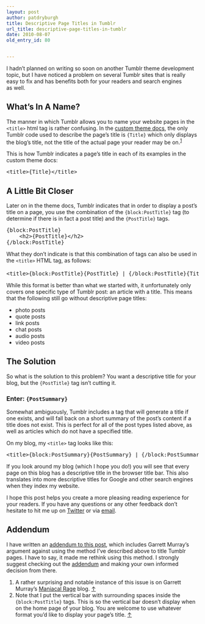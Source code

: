 ```yaml
---
layout: post
author: patdryburgh
title: Descriptive Page Titles in Tumblr
url_title: descriptive-page-titles-in-tumblr
date: 2010-08-07
old_entry_id: 80


---
```


<p>I hadn’t planned on writing so soon on another Tumblr theme development topic, but I have noticed a problem on several Tumblr sites that is really easy to fix and has benefits both for your readers and search engines as&nbsp;well.</p>

<h2>What’s In A&nbsp;Name?</h2>

<p>The manner in which Tumblr allows you to name your website pages in the <code>&lt;title&gt;</code> html tag is rather confusing. In the <a href="http://www.tumblr.com/docs/en/custom_themes">custom theme docs</a>, the only Tumblr code used to describe the page’s title is <code>{Title}</code> which only displays the blog’s title, not the title of the actual page your reader may be on.<sup><a href="#72196" id="fn1" title="see footnote 1">1</a></sup></p>

<p>This is how Tumblr indicates a page’s title in each of its examples in the custom theme&nbsp;docs:</p>

<pre>&lt;title&gt;{Title}&lt;/title&gt;
</pre>

<h2>A Little Bit&nbsp;Closer</h2>

<p>Later on in the theme docs, Tumblr indicates that in order to display a post’s title on a page, you use the combination of the <code>{block:PostTitle}</code> tag (to determine if there is in fact a post title) and the <code>{PostTitle}</code>&nbsp;tags.</p>

<pre>{block:PostTitle}
    &lt;h2&gt;{PostTitle}&lt;/h2&gt;
{/block:PostTitle}
</pre>

<p>What they don’t indicate is that this combination of tags can also be used in the <code>&lt;title&gt;</code> HTML tag, as&nbsp;follows:</p>

<pre>&lt;title&gt;{block:PostTitle}{PostTitle} | {/block:PostTitle}{Title}&lt;/title&gt;<sup><a href="#70835" id="fn2" title="see footnote 2">2</a></sup>
</pre>

<p>While this format is better than what we started with, it unfortunately only covers one specific type of Tumblr post: an article with a title. This means that the following still go without descriptive page&nbsp;titles:</p>

<ul>
<li>photo&nbsp;posts</li>
<li>quote&nbsp;posts</li>
<li>link&nbsp;posts</li>
<li>chat&nbsp;posts</li>
<li>audio&nbsp;posts</li>
<li>video&nbsp;posts</li>
</ul>

<h2>The&nbsp;Solution</h2>

<p>So what is the solution to this problem? You want a descriptive title for your blog, but the <code>{PostTitle}</code> tag isn’t cutting&nbsp;it.</p>

<h3>Enter:&nbsp;<code>{PostSummary}</code></h3>

<p>Somewhat ambiguously, Tumblr includes a tag that will generate a title if one exists, and will fall back on a short summary of the post’s content if a title does not exist. This is perfect for all of the post types listed above, as well as articles which do not have a specified&nbsp;title.</p>

<p>On my blog, my <code>&lt;title&gt;</code> tag looks like&nbsp;this:</p>

<pre>&lt;title&gt;{block:PostSummary}{PostSummary} | {/block:PostSummary}{Title}&lt;/title&gt;
</pre>

<p>If you look around my blog (which I hope you do!) you will see that every page on this blog has a descriptive title in the browser title bar. This also translates into more descriptive titles for Google and other search engines when they index my&nbsp;website.</p>

<p>I hope this post helps you create a more pleasing reading experience for your readers. If you have any questions or any other feedback don’t hesitate to hit me up on <a href="http://twitter.com/patdryburgh">Twitter</a> or via&nbsp;<a href="mailto:hello@patdryburgh.com">email</a>.</p>

<h2>Addendum</h2>

<p>I have written an <a href="http://patdryburgh.com/post/923532953/proper-pages-addendum">addendum to this post</a>, which includes Garrett Murray’s argument against using the method I’ve described above to title Tumblr pages. I have to say, it made me rethink using this method. I strongly suggest checking out the <a href="http://patdryburgh.com/post/923532953/proper-pages-addendum">addendum</a> and making your own informed decision from&nbsp;there.</p>

<div id="footnote">
    <ol>
        <li id="72196">A rather surprising and notable instance of this issue is on Garrett Murray’s <a href="http://log.maniacalrage.net ">Maniacal Rage</a> blog.&nbsp;<a href="#fn1" title="return to article">↑</a></li>
        <li id="70835"> Note that I put the vertical bar with surrounding spaces inside the <code>{block:PostTitle}</code> tags. This is so the vertical bar doesn’t display when on the home page of your blog. You are welcome to use whatever format you’d like to display your page’s title.&nbsp;<a href="#fn2" title="return to article">↑</a></li>
    </ol>
</div>